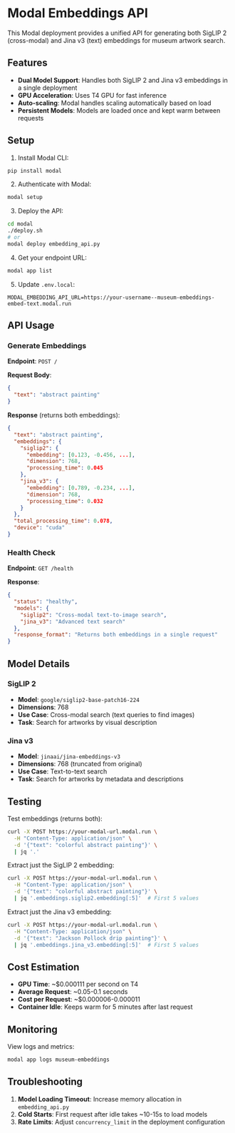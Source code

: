 # Modal Embeddings API

This Modal deployment provides a unified API for generating both SigLIP 2 (cross-modal) and Jina v3 (text) embeddings for museum artwork search.

## Features

- **Dual Model Support**: Handles both SigLIP 2 and Jina v3 embeddings in a single deployment
- **GPU Acceleration**: Uses T4 GPU for fast inference
- **Auto-scaling**: Modal handles scaling automatically based on load
- **Persistent Models**: Models are loaded once and kept warm between requests

## Setup

1. Install Modal CLI:
```bash
pip install modal
```

2. Authenticate with Modal:
```bash
modal setup
```

3. Deploy the API:
```bash
cd modal
./deploy.sh
# or
modal deploy embedding_api.py
```

4. Get your endpoint URL:
```bash
modal app list
```

5. Update `.env.local`:
```env
MODAL_EMBEDDING_API_URL=https://your-username--museum-embeddings-embed-text.modal.run
```

## API Usage

### Generate Embeddings

**Endpoint**: `POST /`

**Request Body**:
```json
{
  "text": "abstract painting"
}
```

**Response** (returns both embeddings):
```json
{
  "text": "abstract painting",
  "embeddings": {
    "siglip2": {
      "embedding": [0.123, -0.456, ...],
      "dimension": 768,
      "processing_time": 0.045
    },
    "jina_v3": {
      "embedding": [0.789, -0.234, ...],
      "dimension": 768,
      "processing_time": 0.032
    }
  },
  "total_processing_time": 0.078,
  "device": "cuda"
}
```

### Health Check

**Endpoint**: `GET /health`

**Response**:
```json
{
  "status": "healthy",
  "models": {
    "siglip2": "Cross-modal text-to-image search",
    "jina_v3": "Advanced text search"
  },
  "response_format": "Returns both embeddings in a single request"
}
```

## Model Details

### SigLIP 2
- **Model**: `google/siglip2-base-patch16-224`
- **Dimensions**: 768
- **Use Case**: Cross-modal search (text queries to find images)
- **Task**: Search for artworks by visual description

### Jina v3
- **Model**: `jinaai/jina-embeddings-v3`
- **Dimensions**: 768 (truncated from original)
- **Use Case**: Text-to-text search
- **Task**: Search for artworks by metadata and descriptions

## Testing

Test embeddings (returns both):
```bash
curl -X POST https://your-modal-url.modal.run \
  -H "Content-Type: application/json" \
  -d '{"text": "colorful abstract painting"}' \
  | jq '.'
```

Extract just the SigLIP 2 embedding:
```bash
curl -X POST https://your-modal-url.modal.run \
  -H "Content-Type: application/json" \
  -d '{"text": "colorful abstract painting"}' \
  | jq '.embeddings.siglip2.embedding[:5]'  # First 5 values
```

Extract just the Jina v3 embedding:
```bash
curl -X POST https://your-modal-url.modal.run \
  -H "Content-Type: application/json" \
  -d '{"text": "Jackson Pollock drip painting"}' \
  | jq '.embeddings.jina_v3.embedding[:5]'  # First 5 values
```

## Cost Estimation

- **GPU Time**: ~$0.000111 per second on T4
- **Average Request**: ~0.05-0.1 seconds
- **Cost per Request**: ~$0.000006-0.000011
- **Container Idle**: Keeps warm for 5 minutes after last request

## Monitoring

View logs and metrics:
```bash
modal app logs museum-embeddings
```

## Troubleshooting

1. **Model Loading Timeout**: Increase memory allocation in `embedding_api.py`
2. **Cold Starts**: First request after idle takes ~10-15s to load models
3. **Rate Limits**: Adjust `concurrency_limit` in the deployment configuration